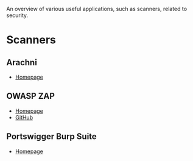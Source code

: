 An overview of various useful applications, such as scanners, related to security.

# Scanners

## Arachni
* [Homepage](http://www.arachni-scanner.com/)

## OWASP ZAP
* [Homepage](https://www.owasp.org/index.php/OWASP_Zed_Attack_Proxy_Project)
* [GitHub](https://github.com/zaproxy/zaproxy)

## Portswigger Burp Suite
* [Homepage](https://portswigger.net/burp)
